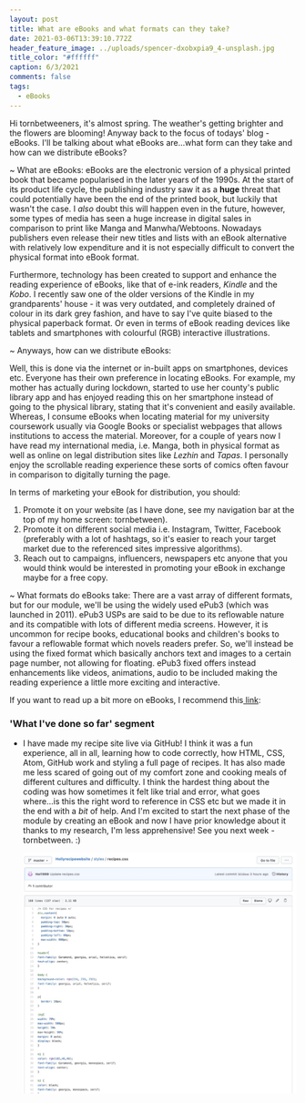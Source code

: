 ```yaml
---
layout: post
title: What are eBooks and what formats can they take?
date: 2021-03-06T13:39:10.772Z
header_feature_image: ../uploads/spencer-dxobxpia9_4-unsplash.jpg
title_color: "#ffffff"
caption: 6/3/2021
comments: false
tags:
  - eBooks
---
```

Hi tornbetweeners, it's almost spring. The weather's getting brighter and the flowers are blooming! Anyway back to the focus of todays' blog - eBooks. I'll be talking about what eBooks are...what form can they take and how can we distribute eBooks? 

~ What are eBooks: eBooks are the electronic version of a physical printed book that became popularised in the later years of the 1990s. At the start of its product life cycle, the publishing industry saw it as a **huge** threat that could potentially have been the end of the printed book, but luckily that wasn't the case. I *also* doubt this will happen even in the future, however, some types of media has seen a huge increase in digital sales in comparison to print like Manga and Manwha/Webtoons. Nowadays publishers even release their new titles and lists with an eBook alternative with relatively low expenditure and it is not especially difficult to convert the physical format into eBook format. 

Furthermore, technology has been created to support and enhance the reading experience of eBooks, like that of e-ink readers, *Kindle* and the *Kobo*. I recently saw one of the older versions of the Kindle in my grandparents' house - it was very outdated, and completely drained of colour in its dark grey fashion, and have to say I've quite biased to the physical paperback format. Or even in terms of eBook reading devices like tablets and smartphones with colourful (RGB) interactive illustrations.

~ Anyways, how can we distribute eBooks:

Well, this is done via the internet or in-built apps on smartphones, devices etc. Everyone has their own preference in locating eBooks. For example, my mother has actually during lockdown, started to use her county's public library app and has enjoyed reading this on her smartphone instead of going to the physical library, stating that it's convenient and easily available. Whereas, I consume eBooks when locating material for my university coursework usually via Google Books or specialist webpages that allows institutions to access the material. Moreover, for a couple of years now I have read my international media, i.e. Manga, both in physical format as well as online on legal distribution sites like *Lezhin* and *Tapas*. I personally enjoy the scrollable reading experience these sorts of comics often favour in comparison to digitally turning the page.  

In terms of marketing your eBook for distribution, you should:

1. Promote it on your website (as I have done, see my navigation bar at the top of my home screen: tornbetween).
2. Promote it on different social media i.e. Instagram, Twitter, Facebook (preferably with a lot of hashtags, so it's easier to reach your target market due to the referenced sites impressive algorithms).
3. Reach out to campaigns, influencers, newspapers etc anyone that you would think would be interested in promoting your eBook in exchange maybe for a free copy. 

~ What formats do eBooks take: There are a vast array of different formats, but for our module, we'll be using the widely used ePub3 (which was launched in 2011). ePub3 USPs are said to be due to its reflowable nature and its compatible with lots of different media screens. However, it is uncommon for recipe books, educational books and children's books to favour a reflowable format which novels readers prefer. So, we'll instead be using the fixed format which basically anchors text and images to a certain page number, not allowing for floating. ePub3 fixed offers instead enhancements like videos, animations, audio to be included making the reading experience a little more exciting and interactive.

If you want to read up a bit more on eBooks, I recommend this[ link](<https://learn.g2.com/what-is-an-ebook#:~:text=epub),to%20read%20on%20small%20devices.>):

### 'What I've done so far' segment

* I have made my recipe site live via GitHub! I think it was a fun experience, all in all, learning how to code correctly, how HTML, CSS, Atom, GitHub work and styling a full page of recipes. It has also made me less scared of going out of my comfort zone and cooking meals of different cultures and difficulty. I think the hardest thing about the coding was how sometimes it felt like trial and error, what goes where...is this the right word to reference in CSS etc but we made it in the end with a *bit* of help. And I'm excited to start the next phase of the module by creating an eBook and now I have prior knowledge about it thanks to my research, I'm less apprehensive! See you next week - tornbetween.  :)

  ![A screenshot of the allrecipes page on tornbetween's GitHub recipe.CSS](../uploads/github.jpg "A screenshot of the allrecipes page on tornbetween's GitHub recipe.CSS")
